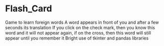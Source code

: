 # Flash_Card
Game to learn foreign words
A word appears in front of you and after a few seconds its translation
If you click on the check mark, then you know this word and it will not appear again, if on the cross, then this word will still appear until you remember it
Bright use of tkinter and pandas libraries
